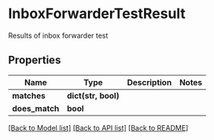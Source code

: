 # InboxForwarderTestResult

Results of inbox forwarder test
## Properties
Name | Type | Description | Notes
------------ | ------------- | ------------- | -------------
**matches** | **dict(str, bool)** |  | 
**does_match** | **bool** |  | 

[[Back to Model list]](../README#documentation-for-models) [[Back to API list]](../README#documentation-for-api-endpoints) [[Back to README]](../README)


